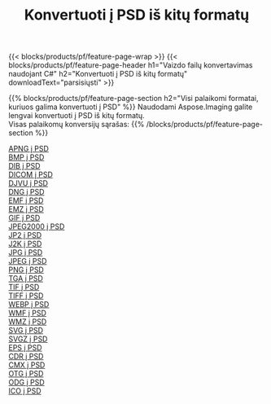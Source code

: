 ﻿---
title: Konvertuoti į PSD iš kitų formatų 
weight: 3920
url: /lt/net/conversion/to/psd 
lang: lt
langdirlevel: 2
locales: zh-hans,ja,it,ru,de,es,fr,nl,id,lt,pl,pt,vi,tr,ko,zh-hant,ar,hi,th,sv,cs,uk,he
description: Naudodami Aspose.Imaging galite lengvai konvertuoti į PSD iš kitų formatų
---

{{< blocks/products/pf/feature-page-wrap >}}
{{< blocks/products/pf/feature-page-header h1="Vaizdo failų konvertavimas naudojant C#" h2="Konvertuoti į PSD iš kitų formatų" downloadText="parsisiųsti" >}}


{{% blocks/products/pf/feature-page-section  h2="Visi palaikomi formatai, kuriuos galima konvertuoti į PSD" %}}
Naudodami Aspose.Imaging galite lengvai konvertuoti į PSD iš kitų formatų.
<br/>
Visas palaikomų konversijų sąrašas:
{{% /blocks/products/pf/feature-page-section %}}
<div class="container-fluid productfamilypage bg-gray">
    <div class="convertypes bg-gray agp-content section">
        <div class="container">
		<div class="row other-converters">
		    <div class='col-md-2 other-converter remove-lp remove-rp'><a href="/imaging/lt/net/conversion/apng-to-psd" >APNG į PSD</a></div>
<div class='col-md-2 other-converter remove-lp remove-rp'><a href="/imaging/lt/net/conversion/bmp-to-psd" >BMP į PSD</a></div>
<div class='col-md-2 other-converter remove-lp remove-rp'><a href="/imaging/lt/net/conversion/dib-to-psd" >DIB į PSD</a></div>
<div class='col-md-2 other-converter remove-lp remove-rp'><a href="/imaging/lt/net/conversion/dicom-to-psd" >DICOM į PSD</a></div>
<div class='col-md-2 other-converter remove-lp remove-rp'><a href="/imaging/lt/net/conversion/djvu-to-psd" >DJVU į PSD</a></div>
<div class='col-md-2 other-converter remove-lp remove-rp'><a href="/imaging/lt/net/conversion/dng-to-psd" >DNG į PSD</a></div>
<div class='col-md-2 other-converter remove-lp remove-rp'><a href="/imaging/lt/net/conversion/emf-to-psd" >EMF į PSD</a></div>
<div class='col-md-2 other-converter remove-lp remove-rp'><a href="/imaging/lt/net/conversion/emz-to-psd" >EMZ į PSD</a></div>
<div class='col-md-2 other-converter remove-lp remove-rp'><a href="/imaging/lt/net/conversion/gif-to-psd" >GIF į PSD</a></div>
<div class='col-md-2 other-converter remove-lp remove-rp'><a href="/imaging/lt/net/conversion/jpeg2000-to-psd" >JPEG2000 į PSD</a></div>
<div class='col-md-2 other-converter remove-lp remove-rp'><a href="/imaging/lt/net/conversion/jp2-to-psd" >JP2 į PSD</a></div>
<div class='col-md-2 other-converter remove-lp remove-rp'><a href="/imaging/lt/net/conversion/j2k-to-psd" >J2K į PSD</a></div>
<div class='col-md-2 other-converter remove-lp remove-rp'><a href="/imaging/lt/net/conversion/jpg-to-psd" >JPG į PSD</a></div>
<div class='col-md-2 other-converter remove-lp remove-rp'><a href="/imaging/lt/net/conversion/jpeg-to-psd" >JPEG į PSD</a></div>
<div class='col-md-2 other-converter remove-lp remove-rp'><a href="/imaging/lt/net/conversion/png-to-psd" >PNG į PSD</a></div>
<div class='col-md-2 other-converter remove-lp remove-rp'><a href="/imaging/lt/net/conversion/tga-to-psd" >TGA į PSD</a></div>
<div class='col-md-2 other-converter remove-lp remove-rp'><a href="/imaging/lt/net/conversion/tif-to-psd" >TIF į PSD</a></div>
<div class='col-md-2 other-converter remove-lp remove-rp'><a href="/imaging/lt/net/conversion/tiff-to-psd" >TIFF į PSD</a></div>
<div class='col-md-2 other-converter remove-lp remove-rp'><a href="/imaging/lt/net/conversion/webp-to-psd" >WEBP į PSD</a></div>
<div class='col-md-2 other-converter remove-lp remove-rp'><a href="/imaging/lt/net/conversion/wmf-to-psd" >WMF į PSD</a></div>
<div class='col-md-2 other-converter remove-lp remove-rp'><a href="/imaging/lt/net/conversion/wmz-to-psd" >WMZ į PSD</a></div>
<div class='col-md-2 other-converter remove-lp remove-rp'><a href="/imaging/lt/net/conversion/svg-to-psd" >SVG į PSD</a></div>
<div class='col-md-2 other-converter remove-lp remove-rp'><a href="/imaging/lt/net/conversion/svgz-to-psd" >SVGZ į PSD</a></div>
<div class='col-md-2 other-converter remove-lp remove-rp'><a href="/imaging/lt/net/conversion/eps-to-psd" >EPS į PSD</a></div>
<div class='col-md-2 other-converter remove-lp remove-rp'><a href="/imaging/lt/net/conversion/cdr-to-psd" >CDR į PSD</a></div>
<div class='col-md-2 other-converter remove-lp remove-rp'><a href="/imaging/lt/net/conversion/cmx-to-psd" >CMX į PSD</a></div>
<div class='col-md-2 other-converter remove-lp remove-rp'><a href="/imaging/lt/net/conversion/otg-to-psd" >OTG į PSD</a></div>
<div class='col-md-2 other-converter remove-lp remove-rp'><a href="/imaging/lt/net/conversion/odg-to-psd" >ODG į PSD</a></div>
<div class='col-md-2 other-converter remove-lp remove-rp'><a href="/imaging/lt/net/conversion/ico-to-psd" >ICO į PSD</a></div>
                </div>
        </div>
    </div>
</div>
<br/>

